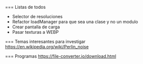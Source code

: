 === Listas de todos

- Selector de resoluciones
- Refactor loadManager para que sea una clase y no un modulo
- Crear pantalla de carga
- Pasar texturas a WEBP

=== Temas interesantes para investigar
https://en.wikipedia.org/wiki/Perlin_noise

=== Programas
https://file-converter.io/download.html

